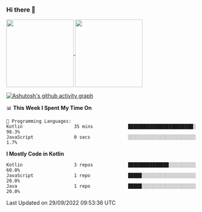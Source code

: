 ### Hi there 👋

<a href="https://github.com/search?o=desc&q=author%3Abushiyi&s=committer-date&type=Commits">
  <img align="center" height = "178" src="https://github-readme-stats.vercel.app/api?username=bushiyi&count_private=true&show_icons=true&theme=noctis_minimus&hide=contribs&include_all_commits=true" />
</a>
<a href="https://github.com/bushiyi?tab=repositories">
  <img align="center" height = "178" src="https://github-readme-stats.vercel.app/api/top-langs/?username=bushiyi&count_private=true&theme=noctis_minimus" />
</a>

[![Ashutosh's github activity graph](https://activity-graph.herokuapp.com/graph?username=bushiyi&theme=react&bg_color=1B2932&point=698B69&line=698B69)](https://github.com/ashutosh00710/github-readme-activity-graph)

<!--START_SECTION:waka-->
📊 **This Week I Spent My Time On** 

```text
💬 Programming Languages: 
Kotlin                   35 mins             ████████████████████████░   98.3% 
JavaScript               0 secs              ░░░░░░░░░░░░░░░░░░░░░░░░░   1.7%

```

**I Mostly Code in Kotlin** 

```text
Kotlin                   3 repos             ███████████████░░░░░░░░░░   60.0% 
JavaScript               1 repo              █████░░░░░░░░░░░░░░░░░░░░   20.0% 
Java                     1 repo              █████░░░░░░░░░░░░░░░░░░░░   20.0%

```



 Last Updated on 29/09/2022 09:53:36 UTC
<!--END_SECTION:waka-->
